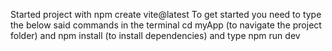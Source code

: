 Started project with npm create vite@latest
To get started you need to type the below said commands in the terminal 
cd myApp (to navigate the project folder) and npm install (to install dependencies) and type npm run dev 
